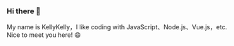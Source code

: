 ### Hi there 👋
My name is KellyKelly，I like coding with JavaScript、Node.js、Vue.js，etc.
Nice to meet you here! 😄
